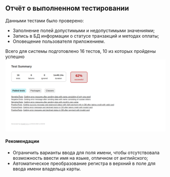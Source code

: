 ## Отчёт о выполненном тестировании

Данными тестами было проверено:
+ Заполнение полей допустимыми и недопустимыми значениями;
+ Запись в БД информации о статусе транзакций и методах оплаты;
+ Оповещение пользователя приложением.

Всего для системы подготовлено 16 тестов, 10 из которых пройдены успешно
![Summary](../pics/result.png)

#### Рекомендации

+ Ограничить варианты ввода для поля имени, чтобы отсутствовала возможность ввести имя на языке, отличном от английского;
+ Автоматическое преобразование регистра в верхний в поле для ввода имени владельца карты.
